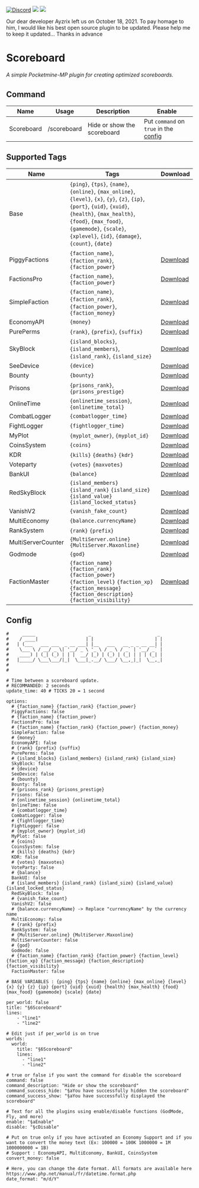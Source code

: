 [![Discord](https://img.shields.io/discord/868576710281531402.svg?label=&logo=discord&logoColor=ffffff&color=7389D8&labelColor=6A7EC2)](https://discord.gg/ftm8E4Avk7)  [![](https://poggit.pmmp.io/shield.api/Scoreboard)](https://poggit.pmmp.io/p/Scoreboard) [![](https://poggit.pmmp.io/shield.dl.total/Scoreboard)](https://poggit.pmmp.io/p/Scoreboard)

Our dear developer Ayzrix left us on October 18, 2021. To pay homage to him, I would like his best open source plugin to be updated. Please help me to keep it updated... Thanks in advance
# Scoreboard
###### A simple Pocketmine-MP plugin for creating optimized scoreboards.

## Command
| Name              | Usage             | Description                   | Enable                                    |
|-------------------|-------------------|-------------------------------|-------------------------------------------|
| Scoreboard        | /scoreboard       | Hide or show the scoreboard   | Put ``command`` on ``true`` in the [config](https://github.com/AyzrixYTB/Scoreboard/blob/main/resources/config.yml#L80) |

## Supported Tags
| Name                  | Tags                                                         | Download                                                                                                                                                                                           |
|-----------------------|---------------------------------------------------------------|---------------------------------------------------------------------------------------------------------------------------------------------------------------------------------------------------| 
| Base                  | `{ping}`, `{tps}`, `{name}`, `{online}`, `{max_online}`, `{level}`, `{x}`, `{y}`, `{z}`, `{ip}`, `{port}`, `{uid}`, `{xuid}`, `{health}`, `{max_health}`, `{food}`, `{max_food}`, `{gamemode}`, `{scale}`, `{xplevel}`, `{id}`, `{damage}`, `{count}`, `{date}`   |                                                                           | |
| PiggyFactions         | `{faction_name}`, `{faction_rank}`, `{faction_power}`                                                 | [Download](https://poggit.pmmp.io/p/PiggyFactions)                                                                                                        |
| FactionsPro           | `{faction_name}`, `{faction_power}`                                                                   | [Download](https://poggit.pmmp.io/p/FactionsPro)                                                                                                          |   
| SimpleFaction         | `{faction_name}`, `{faction_rank}`, `{faction_power}`, `{faction_money}`                              | [Download](https://github.com/AyzrixYTB/SimpleFaction)                                                                                                    |
| EconomyAPI            | `{money}`                                                                                             | [Download](https://poggit.pmmp.io/p/EconomyAPI/)                                                                                                          |
| PurePerms             | `{rank}`, `{prefix}`, `{suffix}`                                                                      | [Download](https://poggit.pmmp.io/p/PurePerms)                                                                                                            |
| SkyBlock              | `{island_blocks}`, `{island_members}`, `{island_rank}`, `{island_size}`                               | [Download](https://poggit.pmmp.io/p/SkyBlock)                                                                                                             |
| SeeDevice             | `{device}`                                                                                            | [Download](https://github.com/Palente/SeeDevice)                                                                                                          |
| Bounty                | `{bounty}`                                                                                            | [Download](https://github.com/JaxkDev/Bounty)                                                                                                             |
| Prisons               | `{prisons_rank}`, `{prisons_prestige}`                                                                | [Download](https://github.com/TPEimperialPE/Prisons)                                                                                                      |
| OnlineTime            | `{onlinetime_session}`, `{onlinetime_total}`                                                          | [Download](https://github.com/Zedstar16/OnlineTime)                                                                                                       |
| CombatLogger          | `{combatlogger_time}`                                                                                 | [Download](https://github.com/JackNoordhuis/PocketMine-Plugins/tree/fcefe035e86150ddce59d7fda6f1bcdbf594a6e7/CombatLogger)                                |
| FightLogger           | `{fightlogger_time}`                                                                                  | [Download](https://poggit.pmmp.io/p/FightLogger)                                                                                                          |
| MyPlot                | `{myplot_owner}`, `{myplot_id}`                                                                       | [Download](https://poggit.pmmp.io/p/MyPlot)                                                                                                               |
| CoinsSystem           | `{coins}`                                                                                             | [Download](https://poggit.pmmp.io/p/CoinsSystem)                                                                                                          |
| KDR                   | `{kills}` `{deaths}` `{kdr}`                                                                          | [Download](https://poggit.pmmp.io/p/KDR)                                                                                                                  |
| Voteparty             | `{votes}` `{maxvotes}`                                                                                | [Download](https://poggit.pmmp.io/p/VoteParty)                                                                                                            |
| BankUI                | `{balance}`                                                                                           | [Download](https://poggit.pmmp.io/p/BankUI)                                                                                                               |
| RedSkyBlock           | `{island_members}` `{island_rank}` `{island_size}` `{island_value}` `{island_locked_status}`          | [Download](https://poggit.pmmp.io/p/RedSkyBlock)                                                                                                          |
| VanishV2              | `{vanish_fake_count}`                                                                                 | [Download](https://poggit.pmmp.io/p/VanishV2)                                                                                                             |
| MultiEconomy          | `{balance.currencyName}`                                                                              | [Download](https://poggit.pmmp.io/p/MultiEconomy)                                                                                                         |
| RankSystem            | `{rank}` `{prefix}`                                                                                   | [Download](https://poggit.pmmp.io/p/RankSystem)                                                                                                           |
| MultiServerCounter    | `{MultiServer.online}` `{MultiServer.Maxonline}`                                                      | [Download](https://poggit.pmmp.io/p/MultiServerCounter)                                                                                                   |
| Godmode               | `{god}`                                                                                               | [Download](https://poggit.pmmp.io/p/Godmode)                                                                                                              |
| FactionMaster         | `{faction_name}` `{faction_rank}` `{faction_power}` `{faction_level}` `{faction_xp}` `{faction_message}` `{faction_description}` `{faction_visibility}`    | [Download](https://poggit.pmmp.io/p/FactionMaster)                                                    |
## Config
```
#     _____                    _                         _
#    / ____|                  | |                       | |
#   | (___   ___ ___  _ __ ___| |__   ___   __ _ _ __ __| |
#    \___ \ / __/ _ \| '__/ _ \ '_ \ / _ \ / _` | '__/ _` |
#    ____) | (_| (_) | | |  __/ |_) | (_) | (_| | | | (_| |
#   |_____/ \___\___/|_|  \___|_.__/ \___/ \__,_|_|  \__,_|
#
#

# Time between a scoreboard update.
# RECOMMANDED: 2 seconds
update_time: 40 # TICKS 20 = 1 second

options:
  # {faction_name} {faction_rank} {faction_power}
  PiggyFactions: false
  # {faction_name} {faction_power}
  FactionsPro: false
  # {faction_name} {faction_rank} {faction_power} {faction_money}
  SimpleFaction: false
  # {money}
  EconomyAPI: false
  # {rank} {prefix} {suffix}
  PurePerms: false
  # {island_blocks} {island_members} {island_rank} {island_size}
  SkyBlock: false
  # {device}
  SeeDevice: false
  # {bounty}
  Bounty: false
  # {prisons_rank} {prisons_prestige}
  Prisons: false
  # {onlinetime_session} {onlinetime_total}
  OnlineTime: false
  # {combatlogger_time}
  CombatLogger: false
  # {fightlogger_time}
  FightLogger: false
  # {myplot_owner} {myplot_id}
  MyPlot: false
  # {coins}
  CoinsSystem: false
  # {kills} {deaths} {kdr}
  KDR: false
  # {votes} {maxvotes}
  VoteParty: false
  # {balance}
  BankUI: false
  # {island_members} {island_rank} {island_size} {island_value} {island_locked_status}
  RedSkyBlock: false
  # {vanish_fake_count}
  VanishV2: false
  # {balance.currencyName} -> Replace "currencyName" by the currency name
  MultiEconomy: false
  # {rank} {prefix}
  RankSystem: false
  # {MultiServer.online} {MultiServer.Maxonline}
  MultiServerCounter: false
  # {god}
  Godmode: false
  # {faction_name} {faction_rank} {faction_power} {faction_level} {faction_xp} {faction_message} {faction_description} {faction_visibility}
  FactionMaster: false

# BASE VARIABLES : {ping} {tps} {name} {online} {max_online} {level} {x} {y} {z} {ip} {port} {uid} {xuid} {health} {max_health} {food} {max_food} {gamemode} {scale} {date}

per_world: false
title: "§6Scoreboard"
lines:
    - "line1"
    - "line2"

# Edit just if per_world is on true
worlds:
  world:
    title: "§6Scoreboard"
    lines:
      - "line1"
      - "line2"

# true or false if you want the command for disable the scoreboard
command: false
command_description: "Hide or show the scoreboard"
command_success_hide: "§aYou have successfully hidden the scoreboard"
command_success_show: "§aYou have successfully displayed the scoreboard"

# Text for all the plugins using enable/disable functions (GodMode, Fly, and more)
enable: "§aEnable"
disable: "§cDisable"

# Put on true only if you have activated an Economy Support and if you want to convert the money text (Ex: 100000 = 100K 1000000 = 1M 1000000000 = 1B)
# Support : EconomyAPI, MultiEconomy, BankUI, CoinsSystem
convert_money: false

# Here, you can change the date format. All formats are available here https://www.php.net/manual/fr/datetime.format.php
date_format: "m/d/Y"
```
